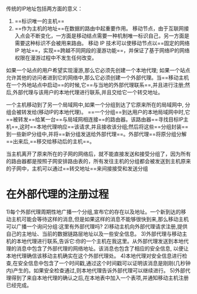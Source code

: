 传统的IP地址包括两方面的意义：
1. ==标识唯一的主机==
2. ==作为主机的地址==在数据的路由中起重要作用。
移动节点，由于互联网接入点会不断变化，一方面是移动结点需要一种机制唯一标识自己，另一方面是需要这种标识不会被用来路由。
移动 IP 技术可以使移动节点以==固定的网络 IP 地址==，实现==跨越不同网段的漫游功能==，并保证了基于网络IP的网络权限在漫游过程中不发生任何改变。

如果一个站点的用户希望实现漫游,那么它必须先创建一个本地代理; 如果一个站点允许其他的访问者进到它的网络中,那么它必须创建一个外部代理。当==移动主机在一个外地站点中启动==的时候,它==与当地的外部代理联系==,并且进行注册;然后,外部代理与该用户的本地代理进行联系,并且交给它一个转交地址。

一个主机移动到了另一个局域网中,如果一个分组到达了它原来所在的局域网中, 分组会被转发给(移动IP的本地代理)。
==一个分组==到达用户的本地局域网中时,它==被转发==给某一台==与局域网相连接==的路由器。该路由器==寻找目标IP主机==,这时==本地代理响应==该请求,并且接收该分组;然后将这些==分组封装==到一些新IP分组中,并将==新分组发送给外部代理==。外部代理==将原分组分解==出来后,==移交给移动后的主机==。

当主机离开了原来所在的子网的网络后，就不能直接发送和接受分组了，因为所有的路由器都是按照子网安排路由表的，所有发往主机的分组都会被发送到主机原来的子网中，主机可以通过==转交地址==来间接接受和发送分组

# 在外部代理的注册过程
1)每个外部代理周期性地广播一个分组,宣布它的存在以及地址。一个新到达的移动主机可能会等待这样的消息,但是如果这样的消息不能够很快到来,那么移动主机可以广播一个询问分组∶这里有外部代理吗? 
2)移动主机向外部代理请求注册,提供自己的主地址、当前的数据链路层地址以及一些安全信息。
3)外部代理与移动主机的本地代理进行联系,告诉它∶你的一个主机在我这里。从外部代理发送到本地代理的消息中包含了外部代理的网络地址。该消息也包含了相应的安全信息, 以便让本地代理确信该移动主机确实在这个外部代理处。
4)本地代理对安全信息进行检查,在安全信息中包含了一个时间戳,通过这个时间戳可以证明该消息是刚刚(几秒钟内)产生的。如果安全检查通过,则本地代理告诉外部代理可以继续进行。
5)外部代理得到了来自本地代理的确认之后,在本地表中加入一个表项,并通知移动主机注册已经完成。